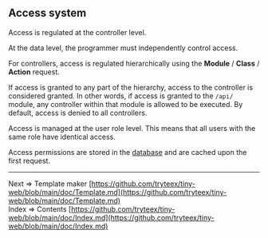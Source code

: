 ## Access system
Access is regulated at the controller level.

At the data level, the programmer must independently control access.

For controllers, access is regulated hierarchically using the __Module__ / __Class__ / __Action__ request.

If access is granted to any part of the hierarchy, access to the controller is considered granted. In other words, if access is granted to the `/api/` module, any controller within that module is allowed to be executed. By default, access is denied to all controllers.

Access is managed at the user role level. This means that all users with the same role have identical access.

Access permissions are stored in the [database](https://github.com/tryteex/tiny-web/blob/main/doc/Database.md) and are cached upon the first request.
___
Next => Template maker [https://github.com/tryteex/tiny-web/blob/main/doc/Template.md](https://github.com/tryteex/tiny-web/blob/main/doc/Template.md)  
Index => Contents [https://github.com/tryteex/tiny-web/blob/main/doc/Index.md](https://github.com/tryteex/tiny-web/blob/main/doc/Index.md)  
